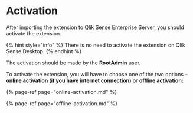 # Activation

After importing the extension to Qlik Sense Enterprise Server, you should activate the extension.

{% hint style="info" %}
 There is no need to activate the extension on Qlik Sense Desktop.
{% endhint %}

 The activation should be made by the **RootAdmin** user.

To activate the extension, you will have to choose one of the two options – **online activation \(**if you have internet connection**\)** or **offline activation:**

{% page-ref page="online-activation.md" %}

{% page-ref page="offline-activation.md" %}

